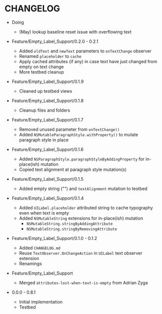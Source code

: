 #  CHANGELOG

* Doing

	+ (May) lookup baseline reset issue with overflowing text

* Feature/Empty_Label_Support/0.2.0 - 0.2.1

	+ Added `oldText` and `newText` parameters to `onTextChange` observer
	+ Renamed `placeholder` to `cache`
	+ Apply cached attributes (if any) in case text have just changed from empty on text change
	+ More testbed cleanup

* Feature/Empty_Label_Support/0.1.9

	+ Cleaned up testbed views

* Feature/Empty_Label_Support/0.1.8

	+ Cleanup files and folders

* Feature/Empty_Label_Support/0.1.7

	+ Removed unused parameter from `onTextChange()`
	+ Added `NSMutableParagraphStyle.withProperty()` to mutate paragraph style in place
	
* Feature/Empty_Label_Support/0.1.6

	+ Added `NSParagraphStyle.paragraphStyleByAddingProperty` for in-place(ish) mutation
	+ Copied text alignment at paragraph style mutation(s)

* Feature/Empty_Label_Support/0.1.5

	+ Added empty string ("") and `textAlignment` mutation to testbed

* Feature/Empty_Label_Support/0.1.4

	+ Added `UILabel.placeholder` attributed string to cache typography even when text is empty
	+ Added `NSMutableString` extensions for in-place(ish) mutation
		+ `NSMutableString.stringByAddingAttribute`
		+ `NSMutableString.stringByRemovingAttribute`

* Feature/Empty_Label_Support/0.1.0 - 0.1.2

	+ Added `CHANGELOG.md`
	+ Reuse `TextObserver.OnChangeAction` in `UILabel` text observer extension
	+ Renamings

* Feature/Empty_Label_Support

	+ Merged `attributes-lost-when-text-is-empty` from Adrian Zyga

* 0.0.0 - 0.8.1

	+ Initial implementation
	+ Testbed
